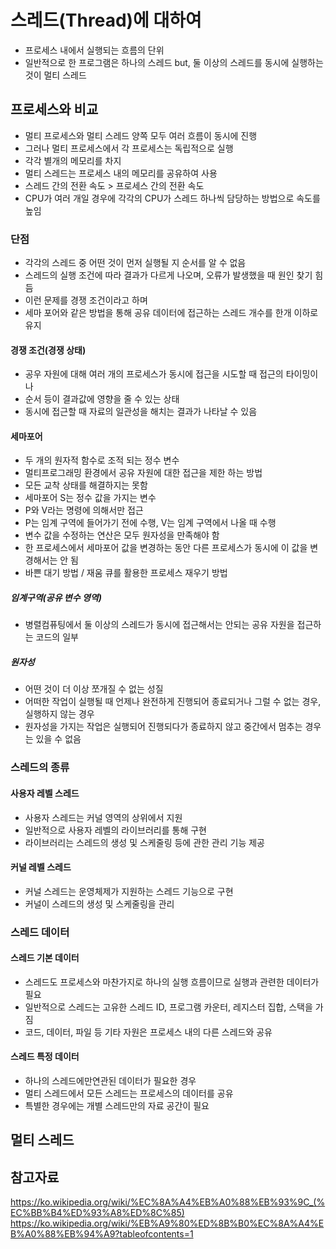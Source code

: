 스레드(Thread)에 대하여
===============
- 프로세스 내에서 실행되는 흐름의 단위
- 일반적으로 한 프로그램은 하나의 스레드 but, 둘 이상의 스레드를 동시에 실행하는 것이 멀티 스레드

프로세스와 비교
-----------
- 멀티 프로세스와 멀티 스레드 양쪽 모두 여러 흐름이 동시에 진행
- 그러나 멀티 프로세스에서 각 프로세스는 독립적으로 실행
- 각각 별개의 메모리를 차지
- 멀티 스레드는 프로세스 내의 메모리를 공유하여 사용
- 스레드 간의 전환 속도 > 프로세스 간의 전환 속도
- CPU가 여러 개일 경우에 각각의 CPU가 스레드 하나씩 담당하는 방법으로 속도를 높임

### 단점
- 각각의 스레드 중 어떤 것이 먼저 실행될 지 순서를 알 수 없음
- 스레드의 실행 조건에 따라 결과가 다르게 나오며, 오류가 발생했을 때 원인 찾기 힘듬
- 이런 문제를 경쟁 조건이라고 하며 
- 세마 포어와 같은 방법을 통해 공유 데이터에 접근하는 스레드 개수를 한개 이하로 유지

#### 경쟁 조건(경쟁 상태)
- 공우 자원에 대해 여러 개의 프로세스가 동시에 접근을 시도할 때 접근의 타이밍이나
- 순서 등이 결과값에 영향을 줄 수 있는 상태
- 동시에 접근할 때 자료의 일관성을 해치는 결과가 나타날 수 있음

#### 세마포어
- 두 개의 원자적 함수로 조적 되는 정수 변수
- 멀티프로그래밍 환경에서 공유 자원에 대한 접근을 제한 하는 방법
- 모든 교착 상태를 해결하지는 못함
- 세마포어 S는 정수 값을 가지는 변수
- P와 V라는 명령에 의해서만 접근
- P는 임계 구역에 들어가기 전에 수행, V는 임계 구역에서 나올 때 수행
- 변수 값을 수정하는 연산은 모두 원자성을 만족해야 함
- 한 프로세스에서 세마포어 값을 변경하는 동안 다른 프로세스가 동시에 이 값을 변경해서는 안 됨
- 바쁜 대기 방법 / 재움 큐를 활용한 프로세스 재우기 방법

##### 임계구역(공유 변수 영역)
- 병렬컴퓨팅에서 둘 이상의 스레드가 동시에 접근해서는 안되는 공유 자원을 접근하는 코드의 일부

##### 원자성
- 어떤 것이 더 이상 쪼개질 수 없는 성질
- 어떠한 작업이 실행될 때 언제나 완전하게 진행되어 종료되거나 그럴 수 없는 경우, 실행하지 않는 경우
- 원자성을 가지는 작업은 실행되어 진행되다가 종료하지 않고 중간에서 멈추는 경우는 있을 수 없음

### 스레드의 종류
#### 사용자 레벨 스레드
- 사용자 스레드는 커널 영역의 상위에서 지원
- 일반적으로 사용자 레벨의 라이브러리를 통해 구현
- 라이브러리는 스레드의 생성 및 스케줄링 등에 관한 관리 기능 제공

#### 커널 레벨 스레드
- 커널 스레드는 운영체제가 지원하는 스레드 기능으로 구현
- 커널이 스레드의 생성 및 스케줄링을 관리

### 스레드 데이터
#### 스레드 기본 데이터
- 스레드도 프로세스와 마찬가지로 하나의 실행 흐름이므로 실행과 관련한 데이터가 필요
- 일반적으로 스레드는 고유한 스레드 ID, 프로그램 카운터, 레지스터 집합, 스택을 가짐
- 코드, 데이터, 파일 등 기타 자원은 프로세스 내의 다른 스레드와 공유

#### 스레드 특정 데이터
- 하나의 스레드에만연관된 데이터가 필요한 경우
- 멀티 스레드에서 모든 스레드는 프로세스의 데이터를 공유
- 특별한 경우에는 개별 스레드만의 자료 공간이 필요

멀티 스레드
-----------

 참고자료
-----------
https://ko.wikipedia.org/wiki/%EC%8A%A4%EB%A0%88%EB%93%9C_(%EC%BB%B4%ED%93%A8%ED%8C%85)    
https://ko.wikipedia.org/wiki/%EB%A9%80%ED%8B%B0%EC%8A%A4%EB%A0%88%EB%94%A9?tableofcontents=1